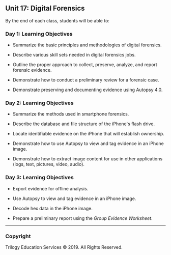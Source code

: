 ## Unit 17: Digital Forensics

By the end of each class, students will be able to:


### Day 1: Learning Objectives

* Summarize the basic principles and methodologies of digital forensics.

* Describe various skill sets needed in digital forensics jobs.

* Outline the proper approach to collect, preserve, analyze, and report forensic evidence.

* Demonstrate how to conduct a preliminary review for a forensic case. 

* Demonstrate preserving and documenting evidence using Autopsy 4.0.


### Day 2: Learning Objectives

* Summarize the methods used in smartphone forensics.

* Describe the database and file structure of the iPhone's flash drive.

* Locate identifiable evidence on the iPhone that will establish ownership.

* Demonstrate how to use Autopsy to view and tag evidence in an iPhone image.

* Demonstrate how to extract image content for use in other applications (logs, text, pictures, video, audio).



### Day 3: Learning Objectives

* Export evidence for offline analysis.

* Use Autopsy to view and tag evidence in an iPhone image.

* Decode hex data in the iPhone image.

* Prepare a preliminary report using the *Group Evidence Worksheet*.


-------

### Copyright

Trilogy Education Services © 2019. All Rights Reserved.